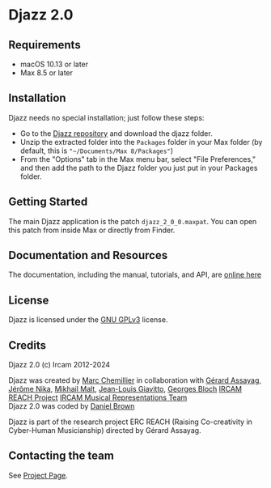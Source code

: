# Djazz 2.0

## Requirements

* macOS 10.13 or later 
* Max 8.5 or later

## Installation

Djazz needs no special installation; just follow these steps:

- Go to the [Djazz repository](https://github.com/DYCI2/Djazz) and download the djazz folder.
- Unzip the extracted folder into the `Packages` folder in your Max folder (by default, this is `"~/Documents/Max 8/Packages"`)
- From the "Options" tab in the Max menu bar, select "File Preferences," and then add the path to the Djazz folder you just put in your Packages folder.

## Getting Started
The main Djazz application is the patch `djazz_2_0_0.maxpat`. You can open this patch from inside Max or directly from Finder.

## Documentation and Resources

The documentation, including the manual, tutorials, and API, are [online here](https://repmus-docs.github.io/DjazzDocs/index.html)

## License

Djazz is licensed under the [GNU GPLv3](https://www.gnu.org/licenses/gpl-3.0.html) license.

## Credits

Djazz 2.0 (c) Ircam 2012-2024

Djazz was created by [Marc Chemillier](https://www.ehess.fr/fr/personne/marc-chemillier) in collaboration with
[Gérard Assayag](https://www.ircam.fr/person/gerard-assayag), 
[Jérôme Nika](https://jeromenika.com/), 
[Mikhail Malt](https://www.ircam.fr/person/mikhail-malt),
[Jean-Louis Giavitto](https://www.ircam.fr/person/jean-louis-giavitto),
[Georges Bloch](https://creaa.unistra.fr/le-creaa/gream/organisation/membres/chercheurs/georges-bloch/)
[IRCAM REACH Project](https://www.ircam.fr/projects/pages/reach-project)
[IRCAM Musical Representations Team](http://repmus.ircam.fr/home)  
Djazz 2.0 was coded by [Daniel Brown](http://www.danielbrownmusic.com)

Djazz is part of the research project ERC REACH (Raising Co-creativity in Cyber-Human Musicianship) directed by Gérard Assayag.

## Contacting the team

See [Project Page](http://repmus.ircam.fr/djazz).
